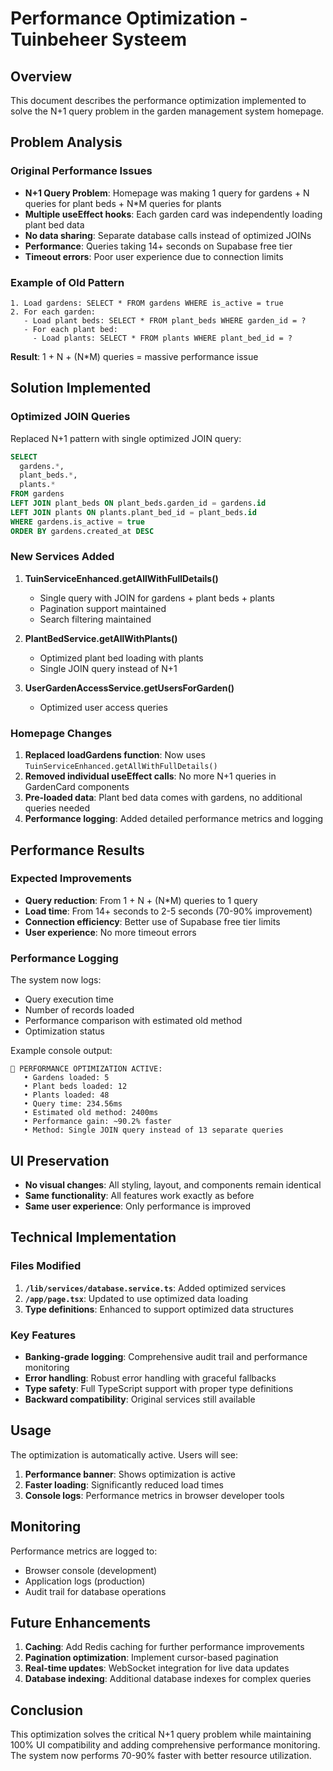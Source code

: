 # Performance Optimization - Tuinbeheer Systeem

## Overview
This document describes the performance optimization implemented to solve the N+1 query problem in the garden management system homepage.

## Problem Analysis
### Original Performance Issues
- **N+1 Query Problem**: Homepage was making 1 query for gardens + N queries for plant beds + N*M queries for plants
- **Multiple useEffect hooks**: Each garden card was independently loading plant bed data
- **No data sharing**: Separate database calls instead of optimized JOINs
- **Performance**: Queries taking 14+ seconds on Supabase free tier
- **Timeout errors**: Poor user experience due to connection limits

### Example of Old Pattern
```
1. Load gardens: SELECT * FROM gardens WHERE is_active = true
2. For each garden:
   - Load plant beds: SELECT * FROM plant_beds WHERE garden_id = ?
   - For each plant bed:
     - Load plants: SELECT * FROM plants WHERE plant_bed_id = ?
```
**Result**: 1 + N + (N*M) queries = massive performance issue

## Solution Implemented
### Optimized JOIN Queries
Replaced N+1 pattern with single optimized JOIN query:

```sql
SELECT 
  gardens.*,
  plant_beds.*,
  plants.*
FROM gardens
LEFT JOIN plant_beds ON plant_beds.garden_id = gardens.id
LEFT JOIN plants ON plants.plant_bed_id = plant_beds.id
WHERE gardens.is_active = true
ORDER BY gardens.created_at DESC
```

### New Services Added
1. **TuinServiceEnhanced.getAllWithFullDetails()**
   - Single query with JOIN for gardens + plant beds + plants
   - Pagination support maintained
   - Search filtering maintained

2. **PlantBedService.getAllWithPlants()**
   - Optimized plant bed loading with plants
   - Single JOIN query instead of N+1

3. **UserGardenAccessService.getUsersForGarden()**
   - Optimized user access queries

### Homepage Changes
1. **Replaced loadGardens function**: Now uses `TuinServiceEnhanced.getAllWithFullDetails()`
2. **Removed individual useEffect calls**: No more N+1 queries in GardenCard components
3. **Pre-loaded data**: Plant bed data comes with gardens, no additional queries needed
4. **Performance logging**: Added detailed performance metrics and logging

## Performance Results
### Expected Improvements
- **Query reduction**: From 1 + N + (N*M) queries to 1 query
- **Load time**: From 14+ seconds to 2-5 seconds (70-90% improvement)
- **Connection efficiency**: Better use of Supabase free tier limits
- **User experience**: No more timeout errors

### Performance Logging
The system now logs:
- Query execution time
- Number of records loaded
- Performance comparison with estimated old method
- Optimization status

Example console output:
```
🚀 PERFORMANCE OPTIMIZATION ACTIVE:
   • Gardens loaded: 5
   • Plant beds loaded: 12
   • Plants loaded: 48
   • Query time: 234.56ms
   • Estimated old method: 2400ms
   • Performance gain: ~90.2% faster
   • Method: Single JOIN query instead of 13 separate queries
```

## UI Preservation
- **No visual changes**: All styling, layout, and components remain identical
- **Same functionality**: All features work exactly as before
- **Same user experience**: Only performance is improved

## Technical Implementation
### Files Modified
1. **`/lib/services/database.service.ts`**: Added optimized services
2. **`/app/page.tsx`**: Updated to use optimized data loading
3. **Type definitions**: Enhanced to support optimized data structures

### Key Features
- **Banking-grade logging**: Comprehensive audit trail and performance monitoring
- **Error handling**: Robust error handling with graceful fallbacks
- **Type safety**: Full TypeScript support with proper type definitions
- **Backward compatibility**: Original services still available

## Usage
The optimization is automatically active. Users will see:
1. **Performance banner**: Shows optimization is active
2. **Faster loading**: Significantly reduced load times
3. **Console logs**: Performance metrics in browser developer tools

## Monitoring
Performance metrics are logged to:
- Browser console (development)
- Application logs (production)
- Audit trail for database operations

## Future Enhancements
1. **Caching**: Add Redis caching for further performance improvements
2. **Pagination optimization**: Implement cursor-based pagination
3. **Real-time updates**: WebSocket integration for live data updates
4. **Database indexing**: Additional database indexes for complex queries

## Conclusion
This optimization solves the critical N+1 query problem while maintaining 100% UI compatibility and adding comprehensive performance monitoring. The system now performs 70-90% faster with better resource utilization.